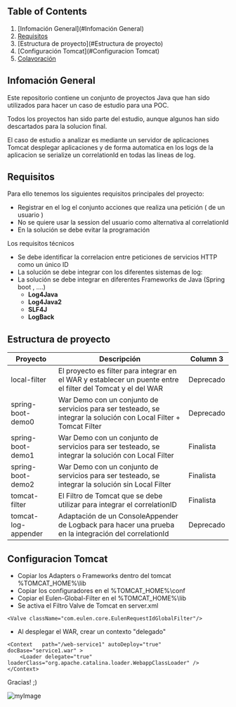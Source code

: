  
## Table of Contents
1. [Infomación General](#Infomación General)
2. [Requisitos](#Requisitos)
3. [Estructura de proyecto](#Estructura de proyecto)
4. [Configuración Tomcat](#Configuracion Tomcat)
5. [Colavoración](#Colavoración)
  

## Infomación General
Este repositorio contiene un conjunto de proyectos Java que han sido utilizados para hacer un caso de estudio para una POC. 

Todos los proyectos han sido parte del estudio, aunque algunos han sido descartados para la solucion final. 

El caso de estudio a analizar es mediante un servidor de aplicaciones Tomcat  desplegar aplicaciones y de forma automatica en los logs de la aplicacion se serialize un correlationId en todas las lineas de log.

## Requisitos

Para ello tenemos los siguientes requisitos principales del proyecto:
* Registrar en el log el conjunto acciones que realiza una petición ( de un usuario ) 
* No se quiere usar la session del usuario como alternativa al correlationId
* En la solución se debe evitar la programación

Los requisitos técnicos
* Se debe identificar la correlacion entre peticiones de servicios HTTP como un único ID
* La solución se debe integrar con los diferentes sistemas de log: 
* La solución se debe integrar en diferentes Frameworks de Java (Spring boot , ....)
    * **Log4Java**
    * **Log4Java2**
    * **SLF4J**
    * **LogBack**
  


## Estructura de proyecto
 
|Proyecto|Descripción|Column 3|
|---|---|---|
|local-filter| El proyecto es filter para integrar en el WAR y establecer un puente entre el filter del Tomcat y el del WAR | Deprecado |
|spring-boot-demo0| War Demo con un conjunto de servicios para ser testeado, se integrar la solución con Local Filter + Tomcat Filter | Deprecado |
|spring-boot-demo1| War Demo con un conjunto de servicios para ser testeado, se integrar la solución con Local Filter | Finalista|
|spring-boot-demo2| War Demo con un conjunto de servicios para ser testeado, se integrar la solución sin Local Filter | Finalista|
|tomcat-filter| El Filtro de Tomcat que se debe utilizar para integrar el correlationID|Finalista|
|tomcat-log-appender|Adaptación de un ConsoleAppender de Logback para hacer una prueba en la integración del correlationId|Deprecado|

## Configuracion Tomcat
* Copiar los Adapters o Frameworks dentro del tomcat %TOMCAT_HOME%\lib
* Copiar los configuradores en el %TOMCAT_HOME%\conf
* Copiar el Eulen-Global-Filter en el %TOMCAT_HOME%\lib
* Se activa el Filtro Valve de Tomcat en server.xml
```
<Valve className="com.eulen.core.EulenRequestIdGlobalFilter"/>
```
* Al desplegar el WAR, crear un contexto "delegado"
 ```
 <Context   path="/web-service1" autoDeploy="true" docBase="service1.war" >
     <Loader delegate="true" loaderClass="org.apache.catalina.loader.WebappClassLoader" />
 </Context>
 ```
Gracias! ;) 


![myImage](https://media.giphy.com/media/XRB1uf2F9bGOA/giphy.gif)
